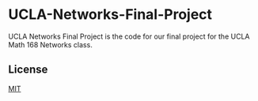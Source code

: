 # UCLA-Networks-Final-Project

UCLA Networks Final Project is the code for our final project for the UCLA Math 168 Networks class.

## License
[MIT](https://choosealicense.com/licenses/mit/)
